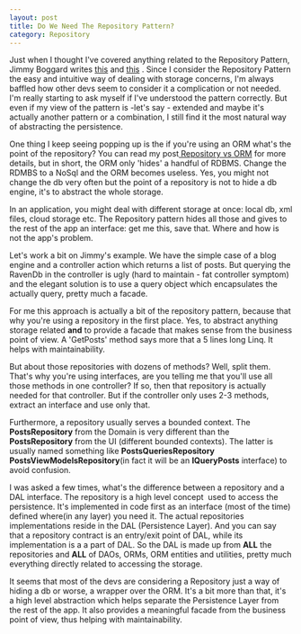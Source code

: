 ```yaml
---
layout: post
title: Do We Need The Repository Pattern?
category: Repository
---
```


Just when I thought I've covered anything related to the Repository Pattern, Jimmy Boggard writes [this](http://lostechies.com/jimmybogard/2012/09/20/limiting-your-abstractions/) and [this](http://lostechies.com/jimmybogard/2012/10/08/favor-query-objects-over-repositories) . Since I consider the Repository Pattern the easy and intuitive way of dealing with storage concerns, I'm always baffled how other devs seem to consider it a complication or not needed. I'm really starting to ask myself if I've understood the pattern correctly. But even if my view of the pattern is -let's say - extended and maybe it's actually another pattern or a combination, I still find it the most natural way of abstracting the persistence.

 One thing I keep seeing popping up is the if you're using an ORM what's the point of the repository? You can read my post[ Repository vs ORM](http://www.sapiensworks.com/blog/post/2012/04/15/The-Repository-Pattern-Vs-ORM.aspx) for more details, but in short, the ORM only 'hides' a handful of RDBMS. Change the RDMBS to a NoSql and the ORM becomes useless. Yes, you might not change the db very often but the point of a repository is not to hide a db engine, it's to abstract the whole storage.

 In an application, you might deal with different storage at once: local db, xml files, cloud storage etc. The Repository pattern hides all those and gives to the rest of the app an interface: get me this, save that. Where and how is not the app's problem.

 Let's work a bit on Jimmy's example. We have the simple case of a blog engine and a controller action which returns a list of posts. But querying the RavenDb in the controller is ugly (hard to maintain - fat controller symptom) and the elegant solution is to use a query object which encapsulates the actually query, pretty much a facade.

 For me this approach is actually a bit of the repository pattern, because that why you're using a repository in the first place. Yes, to abstract anything storage related **and** to provide a facade that makes sense from the business point of view. A 'GetPosts' method says more that a 5 lines long Linq. It helps with maintainability.

 But about those repositories with dozens of methods? Well, split them. That's why you're using interfaces, are you telling me that you'll use all those methods in one controller? If so, then that repository is actually needed for that controller. But if the controller only uses 2-3 methods, extract an interface and use only that.

 Furthermore, a repository usually serves a bounded context. The **PostsRepository** from the Domain is very different than the **PostsRepository** from the UI (different bounded contexts). The latter is usually named something like **PostsQueriesRepository** **PostsViewModelsRepository**(in fact it will be an **IQueryPosts** interface) to avoid confusion.

 I was asked a few times, what's the difference between a repository and a DAL interface. The repository is a high level concept  used to access the persistence. It's implemented in code first as an interface (most of the time) defined where(in any layer) you need it. The actual repositories implementations reside in the DAL (Persistence Layer). And you can say that a repository contract is an entry/exit point of DAL, while its implementation is a a part of DAL. So the DAL is made up from **ALL** the repositories and **ALL** of DAOs, ORMs, ORM entities and utilities, pretty much everything directly related to accessing the storage.  
  
It seems that most of the devs are considering a Repository just a way of hiding a db or worse, a wrapper over the ORM. It's a bit more than that, it's a high level abstraction which helps separate the Persistence Layer from the rest of the app. It also provides a meaningful facade from the business point of view, thus helping with maintainability.


